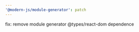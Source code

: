 ```yaml
---
'@modern-js/module-generator': patch
---
```


fix: remove module generator @types/react-dom dependence
